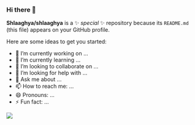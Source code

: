 ### Hi there 👋


**Shlaaghya/shlaaghya** is a ✨ _special_ ✨ repository because its `README.md` (this file) appears on your GitHub profile.

Here are some ideas to get you started:

- 🔭 I’m currently working on ...
- 🌱 I’m currently learning ...
- 👯 I’m looking to collaborate on ...
- 🤔 I’m looking for help with ...
- 💬 Ask me about ...
- 📫 How to reach me: ...
- 😄 Pronouns: ...
- ⚡ Fun fact: ...

*![](https://readme-typing-svg.herokuapp.com?size=30&color=5C89F7&background=3FCBFF00&center=true&multiline=true&width=1000&height=90&lines=Hey+there%2C+I'm+Shlaaghya!!👋🏻;+Welcome+To+My+Profile!!😇+)*

